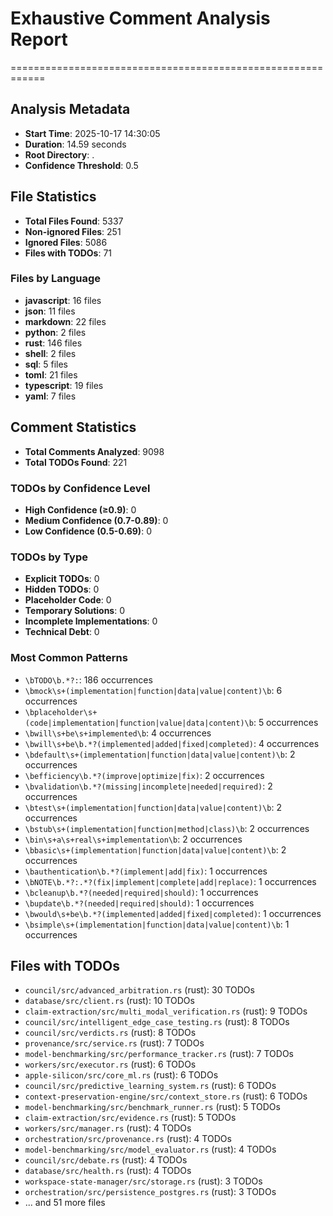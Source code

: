 # Exhaustive Comment Analysis Report
============================================================

## Analysis Metadata
- **Start Time**: 2025-10-17 14:30:05
- **Duration**: 14.59 seconds
- **Root Directory**: .
- **Confidence Threshold**: 0.5

## File Statistics
- **Total Files Found**: 5337
- **Non-ignored Files**: 251
- **Ignored Files**: 5086
- **Files with TODOs**: 71

### Files by Language
- **javascript**: 16 files
- **json**: 11 files
- **markdown**: 22 files
- **python**: 2 files
- **rust**: 146 files
- **shell**: 2 files
- **sql**: 5 files
- **toml**: 21 files
- **typescript**: 19 files
- **yaml**: 7 files

## Comment Statistics
- **Total Comments Analyzed**: 9098
- **Total TODOs Found**: 221

### TODOs by Confidence Level
- **High Confidence (≥0.9)**: 0
- **Medium Confidence (0.7-0.89)**: 0
- **Low Confidence (0.5-0.69)**: 0

### TODOs by Type
- **Explicit TODOs**: 0
- **Hidden TODOs**: 0
- **Placeholder Code**: 0
- **Temporary Solutions**: 0
- **Incomplete Implementations**: 0
- **Technical Debt**: 0

### Most Common Patterns
- `\bTODO\b.*?:`: 186 occurrences
- `\bmock\s+(implementation|function|data|value|content)\b`: 6 occurrences
- `\bplaceholder\s+(code|implementation|function|value|data|content)\b`: 5 occurrences
- `\bwill\s+be\s+implemented\b`: 4 occurrences
- `\bwill\s+be\b.*?(implemented|added|fixed|completed)`: 4 occurrences
- `\bdefault\s+(implementation|function|data|value|content)\b`: 2 occurrences
- `\befficiency\b.*?(improve|optimize|fix)`: 2 occurrences
- `\bvalidation\b.*?(missing|incomplete|needed|required)`: 2 occurrences
- `\btest\s+(implementation|function|data|value|content)\b`: 2 occurrences
- `\bstub\s+(implementation|function|method|class)\b`: 2 occurrences
- `\bin\s+a\s+real\s+implementation\b`: 2 occurrences
- `\bbasic\s+(implementation|function|data|value|content)\b`: 2 occurrences
- `\bauthentication\b.*?(implement|add|fix)`: 1 occurrences
- `\bNOTE\b.*?:.*?(fix|implement|complete|add|replace)`: 1 occurrences
- `\bcleanup\b.*?(needed|required|should)`: 1 occurrences
- `\bupdate\b.*?(needed|required|should)`: 1 occurrences
- `\bwould\s+be\b.*?(implemented|added|fixed|completed)`: 1 occurrences
- `\bsimple\s+(implementation|function|data|value|content)\b`: 1 occurrences

## Files with TODOs
- `council/src/advanced_arbitration.rs` (rust): 30 TODOs
- `database/src/client.rs` (rust): 10 TODOs
- `claim-extraction/src/multi_modal_verification.rs` (rust): 9 TODOs
- `council/src/intelligent_edge_case_testing.rs` (rust): 8 TODOs
- `council/src/verdicts.rs` (rust): 8 TODOs
- `provenance/src/service.rs` (rust): 7 TODOs
- `model-benchmarking/src/performance_tracker.rs` (rust): 7 TODOs
- `workers/src/executor.rs` (rust): 6 TODOs
- `apple-silicon/src/core_ml.rs` (rust): 6 TODOs
- `council/src/predictive_learning_system.rs` (rust): 6 TODOs
- `context-preservation-engine/src/context_store.rs` (rust): 6 TODOs
- `model-benchmarking/src/benchmark_runner.rs` (rust): 5 TODOs
- `claim-extraction/src/evidence.rs` (rust): 5 TODOs
- `workers/src/manager.rs` (rust): 4 TODOs
- `orchestration/src/provenance.rs` (rust): 4 TODOs
- `model-benchmarking/src/model_evaluator.rs` (rust): 4 TODOs
- `council/src/debate.rs` (rust): 4 TODOs
- `database/src/health.rs` (rust): 4 TODOs
- `workspace-state-manager/src/storage.rs` (rust): 3 TODOs
- `orchestration/src/persistence_postgres.rs` (rust): 3 TODOs
- ... and 51 more files
